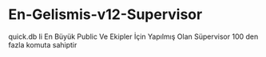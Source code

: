 # En-Gelismis-v12-Supervisor
quick.db li En Büyük Public Ve Ekipler İçin Yapılmış Olan Süpervisor 100 den fazla komuta sahiptir
